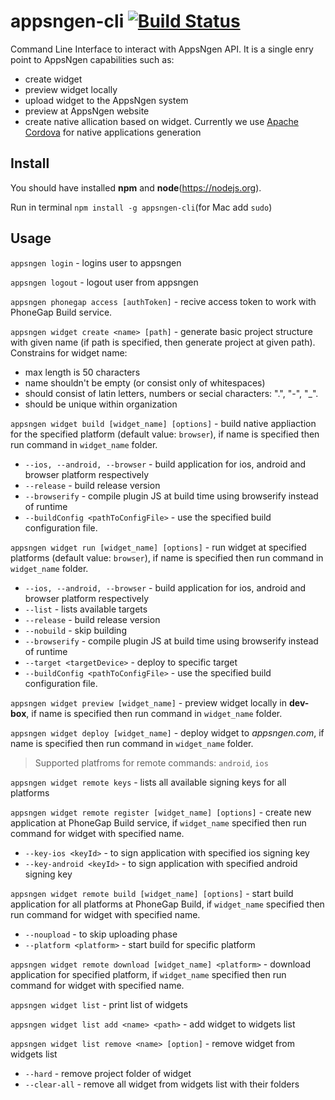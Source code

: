 # appsngen-cli [![Build Status](https://travis-ci.org/appsngen/appsngen-cli.svg?branch=master)](https://travis-ci.org/appsngen/appsngen-cli)
Command Line Interface to interact with AppsNgen API. It is a single enry point to AppsNgen capabilities such as:
* create widget
* preview widget locally
* upload widget to the AppsNgen system
* preview at AppsNgen website
* create native allication based on widget. Currently we use [Apache Cordova](https://cordova.apache.org/) for native applications generation

## Install

You should have installed **npm** and **node**(https://nodejs.org).

Run in terminal `npm install -g appsngen-cli`(for Mac add `sudo`)

## Usage

`appsngen login` - logins user to appsngen

`appsngen logout` - logout user from appsngen

`appsngen phonegap access [authToken]` - recive access token to work with PhoneGap Build service.

`appsngen widget create <name> [path]` - generate basic project structure with given name (if path is specified, then generate project at given path). 
Constrains for widget name: 
* max length is 50 characters
* name shouldn't be empty (or consist only of whitespaces)
* should consist of latin letters, numbers or secial characters: ".", "-", "_".
* should be unique within organization

`appsngen widget build [widget_name] [options]` - build native appliaction for the specified platform (default value: `browser`), if name is specified then run command in `widget_name` folder. 
 * `--ios, --android, --browser` - build application for ios, android and browser platform respectively
 * `--release` - build release version
 * `--browserify` - compile plugin JS at build time using browserify instead of runtime
 * `--buildConfig <pathToConfigFile>` - use the specified build configuration file.
  
`appsngen widget run [widget_name] [options]` - run widget at specified platforms (default value: `browser`), if name is specified then run command in `widget_name` folder. 
 * `--ios, --android, --browser` - build application for ios, android and browser platform respectively
 * `--list` - lists available targets
 * `--release` - build release version
 * `--nobuild` - skip building
 * `--browserify` - compile plugin JS at build time using browserify instead of runtime
 * `--target <targetDevice>` - deploy to specific target
 * `--buildConfig <pathToConfigFile>` - use the specified build configuration file.

`appsngen widget preview [widget_name]` - preview widget locally in **dev-box**, if name is specified then run command in `widget_name` folder. 

`appsngen widget deploy [widget_name]` - deploy widget to *appsngen.com*, if name is specified then run command in `widget_name` folder. 

> Supported platfroms for remote commands: `android`, `ios`

`appsngen widget remote keys` - lists all available signing keys for all platforms

`appsngen widget remote register [widget_name] [options]` - create new application at PhoneGap Build service, if `widget_name` specified then run command for widget with specified name.
* `--key-ios <keyId>` - to sign application with specified ios signing key
* `--key-android <keyId>` - to sign application with specified android signing key
 
`appsngen widget remote build [widget_name] [options]` - start build application for all platforms at PhoneGap Build, if `widget_name` specified then run command for widget with specified name.
* `--noupload` - to skip uploading phase
* `--platform <platform>` - start build for specific platform

`appsngen widget remote download [widget_name] <platform>` - download application for specified platform, if `widget_name` specified then run command for widget with specified name.

`appsngen widget list` - print list of widgets

`appsngen widget list add <name> <path>` - add widget to widgets list

`appsngen widget list remove <name> [option]` - remove widget from widgets list
  * `--hard` - remove project folder of widget
  * `--clear-all` - remove all widget from widgets list with their folders
